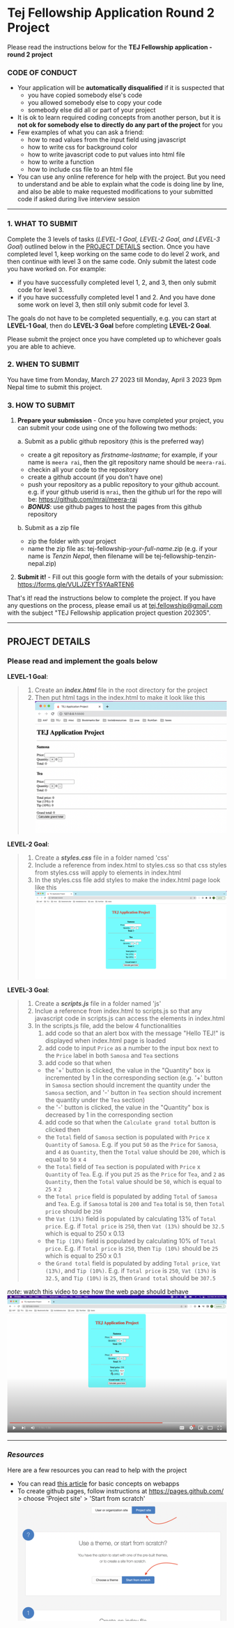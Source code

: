 # Tej Fellowship Application Round 2 Project

Please read the instructions below for the **TEJ Fellowship application - round 2 project**

### CODE OF CONDUCT

- Your application will be **automatically disqualified** if it is suspected that
  - you have copied somebody else's code
  - you allowed somebody else to copy your code
  - somebody else did all or part of your project
- It is ok to learn required coding concepts from another person, but it is **not ok for somebody else to directly do any part of the project** for you
- Few examples of what you can ask a friend:
  - how to read values from the input field using javascript
  - how to write css for background color
  - how to write javascript code to put values into html file
  - how to write a function
  - how to include css file to an html file
- You can use any online reference for help with the project. But you need to understand and be able to explain what the code is doing line by line, and also be able to make requested modifications to your submitted code if asked during live interview session

---

### 1. WHAT TO SUBMIT

Complete the 3 levels of tasks (_LEVEL-1 Goal, LEVEL-2 Goal, and LEVEL-3 Goal_) outlined below in the [PROJECT DETAILS](#project-details) section. Once you have completed level 1, keep working on the same code to do level 2 work, and then continue with level 3 on the same code. Only submit the latest code you have worked on. For example:

- if you have successfully completed level 1, 2, and 3, then only submit code for level 3.
- if you have successfully completed level 1 and 2. And you have done some work on level 3, then still only submit code for level 3.

The goals do not have to be completed sequentially, e.g. you can start at **LEVEL-1 Goal**, then do **LEVEL-3 Goal** before completing **LEVEL-2 Goal**.

Please submit the project once you have completed up to whichever goals you are able to achieve.

### 2. WHEN TO SUBMIT

You have time from Monday, March 27 2023 till Monday, April 3 2023 9pm Nepal time to submit this project.

### 3. HOW TO SUBMIT

1. **Prepare your submission** - Once you have completed your project, you can submit your code using one of the following two methods:

   a. Submit as a public github repository (this is the preferred way)

   - create a git repository as _firstname-lastname_; for example, if your name is `meera rai`, then the git repository name should be `meera-rai`.
   - checkin all your code to the repository
   - create a github account (if you don't have one)
   - push your repository as a public repository to your github account. e.g. if your github userid is `mrai`, then the github url for the repo will be: https://github.com/mrai/meera-rai
   - **_BONUS_**: use github pages to host the pages from this github repository

   b. Submit as a zip file

   - zip the folder with your project
   - name the zip file as: tej-fellowship-_your-full-name_.zip (e.g. if your name is _Tenzin Nepal_, then filename will be tej-fellowship-tenzin-nepal.zip)

2. **Submit it!** - Fill out this google form with the details of your submission: https://forms.gle/VULJZEYT5YAaRTEN6

That's it! read the instructions below to complete the project. If you have any questions on the process, please email us at tej.fellowship@gmail.com with the subject "TEJ Fellowship application project question 202305".

---

## PROJECT DETAILS

### Please read and implement the goals below

**LEVEL-1 Goal**:

> 1. Create an **_index.html_** file in the root directory for the project
> 2. Then put html tags in the index.html to make it look like this
>    ![Level 1](images/202305-level1.png)

**LEVEL-2 Goal**:

> 1. Create a **_styles.css_** file in a folder named 'css'
> 2. Include a reference from index.html to styles.css so that css styles from styles.css will apply to elements in index.html
> 3. In the styles.css file add styles to make the index.html page look like this
>    ![Level 1](images/202305-level2.png)

**LEVEL-3 Goal**:

> 1. Create a **_scripts.js_** file in a folder named 'js'
> 2. Inclue a reference from index.html to scripts.js so that any javascript code in scripts.js can access the elements in index.html
> 3. In the scripts.js file, add the below 4 functionalities
>    1. add code so that an alert box with the message "Hello TEJ!" is displayed when index.html page is loaded
>    2. add code to input `Price` as a number to the input box next to the `Price` label in both `Samosa` and `Tea` sections
>    3. add code so that when
>    - the '+' button is clicked, the value in the "Quantity" box is incremented by 1 in the corresponding section (e.g. '+' button in `Samosa` section should increment the quantity under the `Samosa` section, and '-' button in `Tea` section should increment the quantity under the `Tea` section)
>    - the '-' button is clicked, the value in the "Quantity" box is decreased by 1 in the corresponding section
>    4. add code so that when the `Calculate grand total` button is clicked then
>    - the `Total` field of `Samosa` section is populated with `Price` x `Quantity` of `Samosa`. E.g. if you put `50` as the `Price` for `Samosa`, and `4` as `Quantity`, then the `Total` value should be `200`, which is equal to `50` x `4`
>    - the `Total` field of `Tea` section is populated with `Price` x `Quantity` of `Tea`. E.g. if you put `25` as the `Price` for `Tea`, and `2` as `Quantity`, then the `Total` value should be `50`, which is equal to `25` x `2`
>    - the `Total price` field is populated by adding `Total` of `Samosa` and `Tea`. E.g. if `Samosa` total is `200` and `Tea` total is `50`, then `Total price` should be `250`
>    - the `Vat (13%)` field is populated by calculating 13% of `Total price`. E.g. if `Total price` is `250`, then `Vat (13%)` should be `32.5` which is equal to 250 x 0.13
>    - the `Tip (10%)` field is populated by calculating 10% of `Total price`. E.g. if `Total price` is `250`, then `Tip (10%)` should be `25` which is equal to 250 x 0.1
>    - the `Grand total` field is populated by adding `Total price`, `Vat (13%)`, and `Tip (10%)`. E.g. if `Total price` is `250`, `Vat (13%)` is `32.5`, and `Tip (10%)` is `25`, then `Grand total` should be `307.5`

_note_: watch this video to see how the web page should behave
[![Javascript functionality](images/202305-level3.png)](https://youtu.be/B2DyIna0QzA)

---

### _Resources_

Here are a few resources you can read to help with the project

- You can read [this article](https://rushilshakya.github.io/tej-curriculum-pre-bcp/what-is-webapp) for basic concepts on webapps
- To create github pages, follow instructions at https://pages.github.com/ > choose 'Project site' > 'Start from scratch'
  <img width="1004" alt="image" src="images/github-pages.png">
